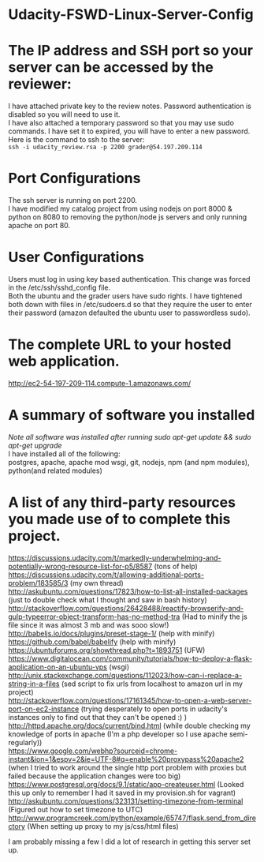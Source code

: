 # Udacity-FSWD-Linux-Server-Config

# The IP address and SSH port so your server can be accessed by the reviewer:
I have attached private key to the review notes. Password authentication is disabled so you will need to use it.  
I have also attached a temporary password so that you may use sudo commands. I have set it to expired, you will have to enter a new password.  
Here is the command to ssh to the server:  
`ssh -i udacity_review.rsa -p 2200 grader@54.197.209.114`

# Port Configurations
The ssh server is running on port 2200.  
I have modified my catalog project from using nodejs on port 8000 & python on 8080 to removing the python/node js servers and only running apache on port 80.  

# User Configurations
Users must log in using key based authentication. This change was forced in the /etc/ssh/sshd_config file.  
Both the ubuntu and the grader users have sudo rights. I have tightened both down with files in /etc/sudoers.d so that they require the user to enter their password (amazon defaulted the ubuntu user to passwordless sudo).

# The complete URL to your hosted web application.
http://ec2-54-197-209-114.compute-1.amazonaws.com/  

# A summary of software you installed
*Note all software was installed after running sudo apt-get update && sudo apt-get upgrade*  
I have installed all of the following:  
postgres, apache, apache mod wsgi, git, nodejs, npm (and npm modules), python(and related modules)  

# A list of any third-party resources you made use of to complete this project.
https://discussions.udacity.com/t/markedly-underwhelming-and-potentially-wrong-resource-list-for-p5/8587 (tons of help)  
https://discussions.udacity.com/t/allowing-additional-ports-problem/183585/3 (my own thread)  
http://askubuntu.com/questions/17823/how-to-list-all-installed-packages (just to double check what I thought and saw in bash history)  
http://stackoverflow.com/questions/26428488/reactify-browserify-and-gulp-typeerror-object-transform-has-no-method-tra (Had to minify the js file since it was almost 3 mb and was sooo slow!)  
http://babeljs.io/docs/plugins/preset-stage-1/ (help with minify)  
https://github.com/babel/babelify (help with minify)  
https://ubuntuforums.org/showthread.php?t=1893751 (UFW)  
https://www.digitalocean.com/community/tutorials/how-to-deploy-a-flask-application-on-an-ubuntu-vps (wsgi)  
http://unix.stackexchange.com/questions/112023/how-can-i-replace-a-string-in-a-files (sed script to fix urls from localhost to amazon url in my project)  
http://stackoverflow.com/questions/17161345/how-to-open-a-web-server-port-on-ec2-instance (trying desperately to open ports in udacity's instances only to find out that they can't be opened :) )  
http://httpd.apache.org/docs/current/bind.html (while double checking my knowledge of ports in apache (I'm a php developer so I use apache semi-regularly))  
https://www.google.com/webhp?sourceid=chrome-instant&ion=1&espv=2&ie=UTF-8#q=enable%20proxypass%20apache2 (when I tried to work around the single http port problem with proxies but failed because the application changes were too big)  
https://www.postgresql.org/docs/9.1/static/app-createuser.html (Looked this up only to remember I had it saved in my provision.sh for vagrant)  
http://askubuntu.com/questions/323131/setting-timezone-from-terminal (Figured out how to set timezone to UTC)  
http://www.programcreek.com/python/example/65747/flask.send_from_directory  (When setting up proxy to my js/css/html files)

I am probably missing a few I did a lot of research in getting this server set up.  
